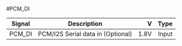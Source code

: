 #PCM_DI

|Signal        |Description |V      |Type|
| ------------- |:--------------:| -----:|------:|
|PCM_DI     |PCM/I2S Serial data in (Optional) | 1.8V |Input |
